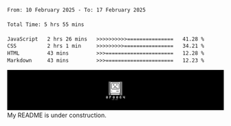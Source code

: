 <!--START_SECTION:waka-->

```txt
From: 10 February 2025 - To: 17 February 2025

Total Time: 5 hrs 55 mins

JavaScript   2 hrs 26 mins   >>>>>>>>>>===============   41.28 %
CSS          2 hrs 1 min     >>>>>>>>>================   34.21 %
HTML         43 mins         >>>======================   12.28 %
Markdown     43 mins         >>>======================   12.23 %
```

<!--END_SECTION:waka-->

<img src="https://raw.githubusercontent.com/n3xta/image-hosting/main/img/202411032331174.png"/>
My README is under construction. 

